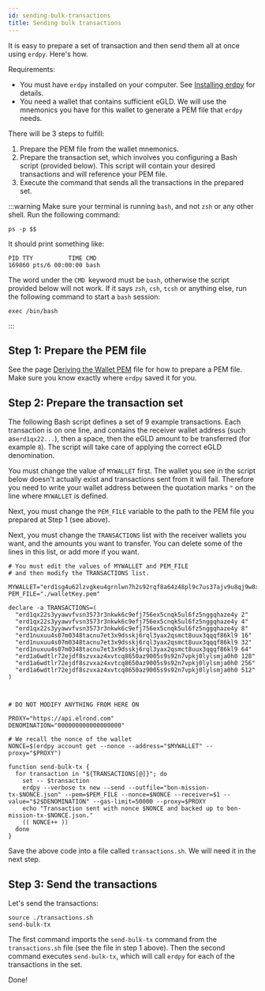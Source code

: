 ```yaml
---
id: sending-bulk-transactions
title: Sending bulk transactions
---
```


It is easy to prepare a set of transaction and then send them all at once using `erdpy`. Here's how.

Requirements:

- You must have `erdpy` installed on your computer. See [Installing erdpy](/docs/sdk-and-tools/erdpy/installing-erdpy) for details.
- You need a wallet that contains sufficient eGLD. We will use the mnemonics you have for this wallet to generate a PEM file that `erdpy` needs.

There will be 3 steps to fulfill:

1. Prepare the PEM file from the wallet mnemonics.
2. Prepare the transaction set, which involves you configuring a Bash script (provided below). This script will contain your desired transactions and will reference your PEM file.
3. Execute the command that sends all the transactions in the prepared set.

:::warning
Make sure your terminal is running `bash`, and not `zsh` or any other shell. Run the following command:

```
ps -p $$
```

It should print something like:

```
PID TTY          TIME CMD
169860 pts/6 00:00:00 bash
```

The word under the `CMD `keyword must be `bash`, otherwise the script provided below will not work. If it says `zsh`, `csh`, `tcsh` or anything else, run the following command to start a `bash` session:

```
exec /bin/bash
```

:::

## **Step 1: Prepare the PEM file**

See the page [Deriving the Wallet PEM](/docs/sdk-and-tools/erdpy/deriving-the-wallet-pem-file) file for how to prepare a PEM file. Make sure you know exactly where `erdpy` saved it for you.

## **Step 2: Prepare the transaction set**

The following Bash script defines a set of 9 example transactions. Each transaction is on one line, and contains the receiver wallet address (such as`erd1qx22...`), then a space, then the eGLD amount to be transferred (for example `8`). The script will take care of applying the correct eGLD denomination.

You must change the value of `MYWALLET` first. The wallet you see in the script below doesn't actually exist and transactions sent from it will fail. Therefore you need to write your wallet address between the quotation marks `"` on the line where `MYWALLET` is defined.

Next, you must change the `PEM_FILE` variable to the path to the PEM file you prepared at Step 1 (see above).

Next, you must change the `TRANSACTIONS` list with the receiver wallets you want, and the amounts you want to transfer. You can delete some of the lines in this list, or add more if you want.

```
# You must edit the values of MYWALLET and PEM_FILE
# and then modify the TRANSACTIONS list.

MYWALLET="erd1sg4u62lzvgkeu4grnlwn7h2s92rqf8a64z48pl9c7us37ajv9u8qj9w8xg"
PEM_FILE="./walletKey.pem"

declare -a TRANSACTIONS=(
  "erd1qx22s3yyawvfvsn3573r3nkwk6c9efj756ex5cnqk5ul6fz5nggqhaze4y 2"
  "erd1qx22s3yyawvfvsn3573r3nkwk6c9efj756ex5cnqk5ul6fz5nggqhaze4y 4"
  "erd1qx22s3yyawvfvsn3573r3nkwk6c9efj756ex5cnqk5ul6fz5nggqhaze4y 8"
  "erd1nuxuu4s07m0348tacnu7et3x9dsskj6rql3yax2qsmct8uux3qqqf86kl9 16"
  "erd1nuxuu4s07m0348tacnu7et3x9dsskj6rql3yax2qsmct8uux3qqqf86kl9 32"
  "erd1nuxuu4s07m0348tacnu7et3x9dsskj6rql3yax2qsmct8uux3qqqf86kl9 64"
  "erd1a6wdtlr72ejdf8szvxaz4xvtcq8650az9005s9s92n7vpkj0lylsmja0h0 128"
  "erd1a6wdtlr72ejdf8szvxaz4xvtcq8650az9005s9s92n7vpkj0lylsmja0h0 256"
  "erd1a6wdtlr72ejdf8szvxaz4xvtcq8650az9005s9s92n7vpkj0lylsmja0h0 512"
)



# DO NOT MODIFY ANYTHING FROM HERE ON

PROXY="https://api.elrond.com"
DENOMINATION="000000000000000000"

# We recall the nonce of the wallet
NONCE=$(erdpy account get --nonce --address="$MYWALLET" --proxy="$PROXY")

function send-bulk-tx {
  for transaction in "${TRANSACTIONS[@]}"; do
    set -- $transaction
    erdpy --verbose tx new --send --outfile="bon-mission-tx-$NONCE.json" --pem=$PEM_FILE --nonce=$NONCE --receiver=$1 --value="$2$DENOMINATION" --gas-limit=50000 --proxy=$PROXY
    echo "Transaction sent with nonce $NONCE and backed up to bon-mission-tx-$NONCE.json."
    (( NONCE++ ))
  done
}
```

Save the above code into a file called `transactions.sh`. We will need it in the next step.

## **Step 3: Send the transactions**

Let's send the transactions:

```
source ./transactions.sh
send-bulk-tx
```

The first command imports the `send-bulk-tx` command from the `transactions.sh` file (see the file in step 1 above). Then the second command executes `send-bulk-tx`, which will call `erdpy` for each of the transactions in the set.

Done!
